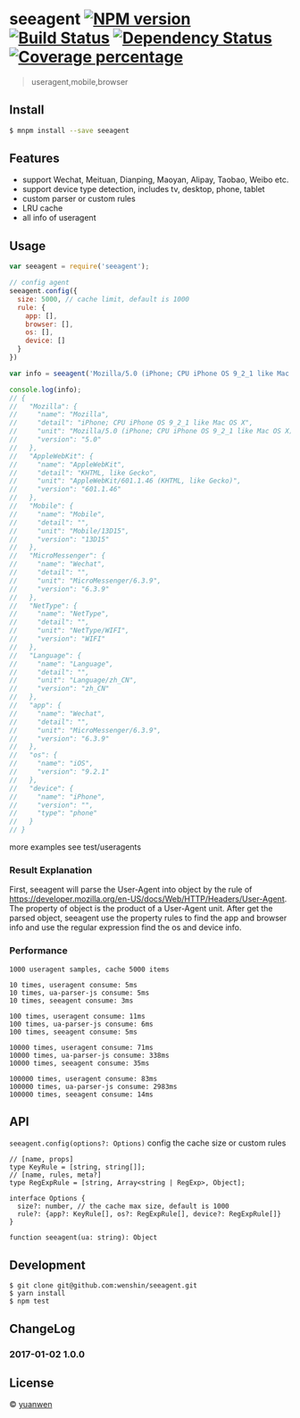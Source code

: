 # seeagent [![NPM version][npm-image]][npm-url] [![Build Status][travis-image]][travis-url] [![Dependency Status][daviddm-image]][daviddm-url] [![Coverage percentage][coveralls-image]][coveralls-url]
> useragent,mobile,browser


## Install

```sh
$ mnpm install --save seeagent
```

## Features

* support Wechat, Meituan, Dianping, Maoyan, Alipay, Taobao, Weibo etc.
* support device type detection, includes tv, desktop, phone, tablet
* custom parser or custom rules
* LRU cache
* all info of useragent

## Usage

```js
var seeagent = require('seeagent');

// config agent
seeagent.config({
  size: 5000, // cache limit, default is 1000
  rule: {
    app: [],
    browser: [],
    os: [],
    device: []
  }
})

var info = seeagent('Mozilla/5.0 (iPhone; CPU iPhone OS 9_2_1 like Mac OS X) AppleWebKit/601.1.46 (KHTML, like Gecko) Mobile/13D15 MicroMessenger/6.3.9 NetType/WIFI Language/zh_CN');

console.log(info);
// {
//   "Mozilla": {
//     "name": "Mozilla",
//     "detail": "iPhone; CPU iPhone OS 9_2_1 like Mac OS X",
//     "unit": "Mozilla/5.0 (iPhone; CPU iPhone OS 9_2_1 like Mac OS X)",
//     "version": "5.0"
//   },
//   "AppleWebKit": {
//     "name": "AppleWebKit",
//     "detail": "KHTML, like Gecko",
//     "unit": "AppleWebKit/601.1.46 (KHTML, like Gecko)",
//     "version": "601.1.46"
//   },
//   "Mobile": {
//     "name": "Mobile",
//     "detail": "",
//     "unit": "Mobile/13D15",
//     "version": "13D15"
//   },
//   "MicroMessenger": {
//     "name": "Wechat",
//     "detail": "",
//     "unit": "MicroMessenger/6.3.9",
//     "version": "6.3.9"
//   },
//   "NetType": {
//     "name": "NetType",
//     "detail": "",
//     "unit": "NetType/WIFI",
//     "version": "WIFI"
//   },
//   "Language": {
//     "name": "Language",
//     "detail": "",
//     "unit": "Language/zh_CN",
//     "version": "zh_CN"
//   },
//   "app": {
//     "name": "Wechat",
//     "detail": "",
//     "unit": "MicroMessenger/6.3.9",
//     "version": "6.3.9"
//   },
//   "os": {
//     "name": "iOS",
//     "version": "9.2.1"
//   },
//   "device": {
//     "name": "iPhone",
//     "version": "",
//     "type": "phone"
//   }
// }
```
more examples see test/useragents

### Result Explanation
First, seeagent will parse the User-Agent into object by the rule of https://developer.mozilla.org/en-US/docs/Web/HTTP/Headers/User-Agent.
The property of object is the product of a User-Agent unit. After get the parsed object, seeagent use the property rules to find the app and browser info and use the regular expression find the os and device info.

### Performance

    1000 useragent samples, cache 5000 items

    10 times, useragent consume: 5ms
    10 times, ua-parser-js consume: 5ms
    10 times, seeagent consume: 3ms

    100 times, useragent consume: 11ms
    100 times, ua-parser-js consume: 6ms
    100 times, seeagent consume: 5ms

    10000 times, useragent consume: 71ms
    10000 times, ua-parser-js consume: 338ms
    10000 times, seeagent consume: 35ms

    100000 times, useragent consume: 83ms
    100000 times, ua-parser-js consume: 2983ms
    100000 times, seeagent consume: 14ms

## API

`seeagent.config(options?: Options)`
config the cache size or custom rules

    // [name, props]
    type KeyRule = [string, string[]];
    // [name, rules, meta?]
    type RegExpRule = [string, Array<string | RegExp>, Object];

    interface Options {
      size?: number, // the cache max size, default is 1000
      rule?: {app?: KeyRule[], os?: RegExpRule[], device?: RegExpRule[]}
    }

`function seeagent(ua: string): Object`

## Development

```
$ git clone git@github.com:wenshin/seeagent.git
$ yarn install
$ npm test
```

## ChangeLog

### 2017-01-02 1.0.0

## License

 © [yuanwen](https://github.com/wenshin)


[npm-image]: https://badge.fury.io/js/seeagent.svg
[npm-url]: https://npmjs.org/package/seeagent
[travis-image]: https://travis-ci.org/Meituan/seeagent.svg?branch=master
[travis-url]: https://travis-ci.org/Meituan/seeagent
[daviddm-image]: https://david-dm.org/Meituan/seeagent.svg?theme=shields.io
[daviddm-url]: https://david-dm.org/Meituan/seeagent
[coveralls-image]: https://coveralls.io/repos/Meituan/seeagent/badge.svg
[coveralls-url]: https://coveralls.io/r/Meituan/seeagent
